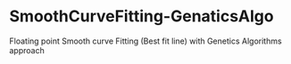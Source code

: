 # SmoothCurveFitting-GenaticsAlgo
Floating point Smooth curve Fitting (Best fit line) with Genetics Algorithms approach 
